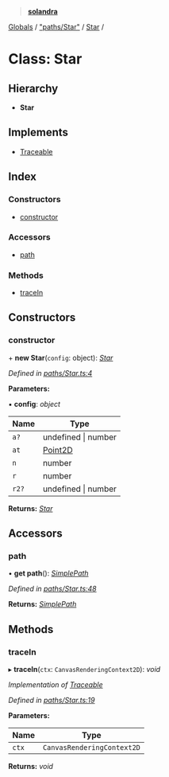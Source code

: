 > **[solandra](../README.md)**

[Globals](../README.md) / ["paths/Star"](../modules/_paths_star_.md) / [Star](_paths_star_.star.md) /

# Class: Star

## Hierarchy

* **Star**

## Implements

* [Traceable](../interfaces/_paths_index_.traceable.md)

## Index

### Constructors

* [constructor](_paths_star_.star.md#constructor)

### Accessors

* [path](_paths_star_.star.md#path)

### Methods

* [traceIn](_paths_star_.star.md#tracein)

## Constructors

###  constructor

\+ **new Star**(`config`: object): *[Star](_paths_star_.star.md)*

*Defined in [paths/Star.ts:4](https://github.com/jamesporter/solandra/blob/0b8a323/src/lib/paths/Star.ts#L4)*

**Parameters:**

▪ **config**: *object*

Name | Type |
------ | ------ |
`a?` | undefined \| number |
`at` | [Point2D](../modules/_types_sol_.md#point2d) |
`n` | number |
`r` | number |
`r2?` | undefined \| number |

**Returns:** *[Star](_paths_star_.star.md)*

## Accessors

###  path

• **get path**(): *[SimplePath](_paths_simplepath_.simplepath.md)*

*Defined in [paths/Star.ts:48](https://github.com/jamesporter/solandra/blob/0b8a323/src/lib/paths/Star.ts#L48)*

**Returns:** *[SimplePath](_paths_simplepath_.simplepath.md)*

## Methods

###  traceIn

▸ **traceIn**(`ctx`: `CanvasRenderingContext2D`): *void*

*Implementation of [Traceable](../interfaces/_paths_index_.traceable.md)*

*Defined in [paths/Star.ts:19](https://github.com/jamesporter/solandra/blob/0b8a323/src/lib/paths/Star.ts#L19)*

**Parameters:**

Name | Type |
------ | ------ |
`ctx` | `CanvasRenderingContext2D` |

**Returns:** *void*